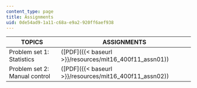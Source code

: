 ```yaml
---
content_type: page
title: Assignments
uid: 0de54ad9-1a11-c68a-e9a2-920ff6aef938
---
```


| TOPICS | ASSIGNMENTS |
| --- | --- |
| Problem set 1: Statistics | ([PDF]({{< baseurl >}}/resources/mit16_400f11_assn01)) |
| Problem set 2: Manual control | ([PDF]({{< baseurl >}}/resources/mit16_400f11_assn02))